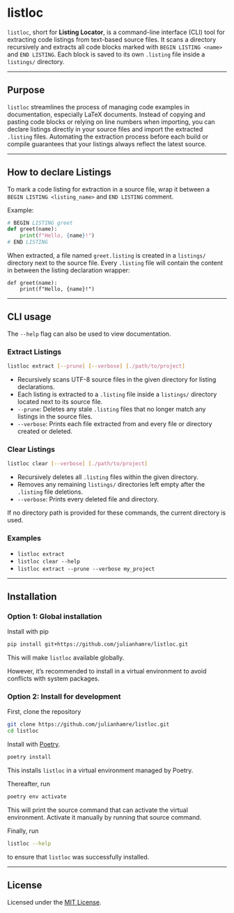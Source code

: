 # listloc

`listloc`, short for **Listing Locator**, is a command-line interface (CLI) tool for extracting code listings from text-based source files. It scans a directory recursively and extracts all code blocks marked with `BEGIN LISTING <name>` and `END LISTING`. Each block is saved to its own `.listing` file inside a `listings/` directory.

---

## Purpose

`listloc` streamlines the process of managing code examples in documentation, especially LaTeX documents. Instead of copying and pasting code blocks or relying on line numbers when importing, you can declare listings directly in your source files and import the extracted `.listing` files. Automating the extraction process before each build or compile guarantees that your listings always reflect the latest source.

---

## How to declare Listings

To mark a code listing for extraction in a source file, wrap it between a `BEGIN LISTING <listing_name>` and `END LISTING` comment.

Example:
```python
# BEGIN LISTING greet
def greet(name):
    print(f"Hello, {name}!")
# END LISTING
```

When extracted, a file named `greet.listing` is created in a `listings/` directory next to the source file. Every `.listing` file will contain the content in between the listing declaration wrapper:

```text
def greet(name):
    print(f"Hello, {name}!")
```

---

## CLI usage

The `--help` flag can also be used to view documentation.

### Extract Listings

```bash
listloc extract [--prune] [--verbose] [./path/to/project]
```

- Recursively scans UTF-8 source files in the given directory for listing declarations.
- Each listing is extracted to a `.listing` file inside a `listings/` directory located next to its source file.
- `--prune`: Deletes any stale `.listing` files that no longer match any listings in the source files.
- `--verbose`: Prints each file extracted from and every file or directory created or deleted.

### Clear Listings

```bash
listloc clear [--verbose] [./path/to/project]
```

- Recursively deletes all `.listing` files within the given directory.
- Removes any remaining `listings/` directories left empty after the `.listing` file deletions.
- `--verbose`: Prints every deleted file and directory.


If no directory path is provided for these commands, the current directory is used.

### Examples

- `listloc extract`
- `listloc clear --help`
- `listloc extract --prune --verbose my_project`

---

## Installation

### Option 1: Global installation

Install with pip
```bash
pip install git+https://github.com/julianhamre/listloc.git
```
This will make `listloc` available globally.

However, it’s recommended to install in a virtual environment to avoid conflicts with system packages.

### Option 2: Install for development

First, clone the repository

```bash
git clone https://github.com/julianhamre/listloc.git
cd listloc
```

Install with [Poetry](https://python-poetry.org/).

```bash
poetry install
```
This installs `listloc` in a virtual environment managed by Poetry.

Thereafter, run
```bash
poetry env activate
```
This will print the source command that can activate the virtual environment. Activate it manually by running that source command.

Finally, run
```bash
listloc --help
```
to ensure that `listloc` was successfully installed.

---


## License

Licensed under the [MIT License](/LICENSE.md).